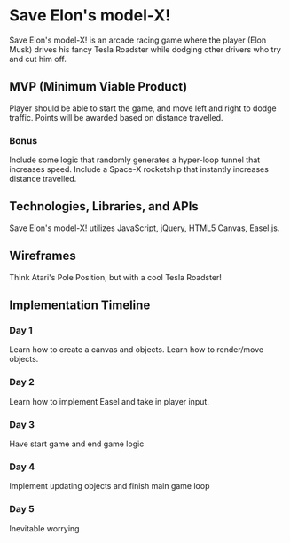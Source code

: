 # Save Elon's model-X!

Save Elon's model-X! is an arcade racing game where the player (Elon Musk) drives his fancy Tesla Roadster while dodging other drivers who try and cut him off.

## MVP (Minimum Viable Product)

Player should be able to start the game, and move left and right to dodge traffic. Points will be awarded based on distance travelled.

### Bonus

Include some logic that randomly generates a hyper-loop tunnel that increases speed.
Include a Space-X rocketship that instantly increases distance travelled.

## Technologies, Libraries, and APIs

Save Elon's model-X! utilizes JavaScript, jQuery, HTML5 Canvas, Easel.js.

## Wireframes

Think Atari's Pole Position, but with a cool Tesla Roadster!

## Implementation Timeline

### Day 1
  Learn how to create a canvas and objects. Learn how to render/move objects.

### Day 2
  Learn how to implement Easel and take in player input.

### Day 3
  Have start game and end game logic

### Day 4
  Implement updating objects and finish main game loop

### Day 5
  Inevitable worrying
